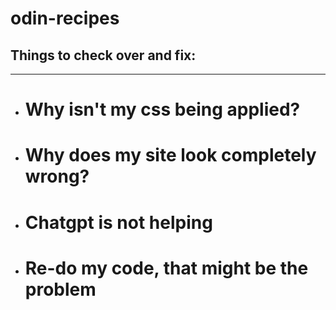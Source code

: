 # odin-recipes
<h2>Things to check over and fix:</h2>
<hr>
<ul>
  <li>
    <h1>Why isn't my css being applied?</h1
  </li>
  <li>
    <h1>Why does my site look completely wrong?</h1>
  </li>
  <li>
    <h1>Chatgpt is not helping</h1>
  </li>
  <li>
    <h1>Re-do my code, that might be the problem<h1>
  </li>
</ul>
